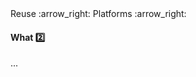 <link rel="stylesheet" href="{{baseUrl}}/css/textbook.css">

<div class="website-content">

<div id="path">Reuse :arrow_right: Platforms :arrow_right:</div>

<div id="title">

#### What :two:

</div>

<div id="body">

...

</div>

</div>
